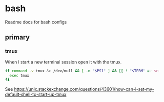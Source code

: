 # bash

Readme docs for bash configs

## primary

### tmux

When I start a new terminal session open it with the tmux. 
```bash
if command -v tmux &> /dev/null && [ -n "$PS1" ] && [[ ! "$TERM" =~ screen ]] && [[ ! "$TERM" =~ tmux ]] && [ -z "$TMUX" ]; then
  exec tmux
fi
```
See https://unix.stackexchange.com/questions/43601/how-can-i-set-my-default-shell-to-start-up-tmux